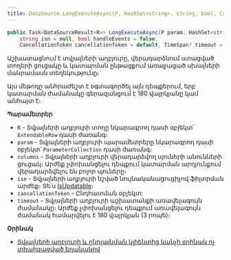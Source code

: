 ```yaml
---
title: DataSource.LongExecuteAsync(P, HashSet<string>, string, bool, CancellationToken, TimeSpan?) մեթոդ
---
```


```c#
public Task<DataSourceResult<R>> LongExecuteAsync(P param, HashSet<string> columns = default, 
    string isn = null, bool handleEvents = false, 
    CancellationToken cancellationToken = default, TimeSpan? timeout = null)
```

Աշխատացնում է տվյալների աղբյուրը, վերադարձնում ստացված տողերի ցուցակը և կատարման ընթացքում առաջացած սխալների մանրամասն տեղեկությունը։

Այս մեթոդը անհրաժեշտ է օգտագործել այն դեպքերում, երբ կատարման ժամանակը գերազանցում է 180 վայրկյանը կամ անհայտ է։

**Պարամետրեր**

* `R` - Տվյալների աղբյուրի տողը նկարագրող դասի օբյեկտ՝ `ExtendableRow` դասի ժառանգ։
* `param` - Տվյալների աղբյուրի պարամետրերը նկարագրող դասի օբյեկտ՝ `ParameterCollection` դասի ժառանգ։
* `columns` - Տվյալների աղբյուրի վերադարձվող սյուների անունների ցուցակ։ 
  Արժեք չփոխանցելու դեպքում կատարման արդյունքում վերադարձվելու են բոլոր սյուները։
* `isn` - Տվյալների աղբյուրի նշված նույնականացուցիչով ֆիլտրման արժեք։ 
  Տե՛ս [IsUpdatable](../../../server_api/definitions/ds/IsUpdatable.md)։
* `cancellationToken` - Ընդհատման օբյեկտ:
* `timeout` - Տվյալների աղբյուրի աշխատանքի առավելագույն ժամանակը։ 
  Արժեք չփոխանցելու դեպքում առավելագույն ժամանակ համարվելու է 180 վայրկյան (3 րոպե)։

**Oրինակ**

- [Տվյալների աղբյուրի և ընդլայնման կլիենտից կանչի օրինակ ոչ տիպիզացված եղանակով](../../examples/DataSource.md#օրինակ-2)

